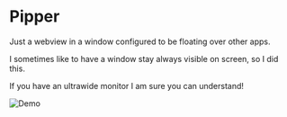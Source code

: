 # Pipper

Just a webview in a window configured to be floating over other apps.

I sometimes like to have a window stay always visible on screen, so I did this.

If you have an ultrawide monitor I am sure you can understand!

![Demo](demo.gif)
